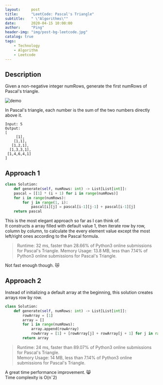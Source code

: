 ```yaml
---
layout:     post
title:      "LeetCode: Pascal's Triangle"
subtitle:   " \"Algorithms\""
date:       2020-04-15 10:00:00
author:     "Ping"
header-img: "img/post-bg-leetcode.jpg"
catalog: true
tags:
    - Technology
    - Algorithm
    - Leetcode
---
```


## Description
Given a non-negative integer numRows, generate the first numRows of Pascal's triangle.

![demo](https://upload.wikimedia.org/wikipedia/commons/0/0d/PascalTriangleAnimated2.gif)

In Pascal's triangle, each number is the sum of the two numbers directly above it.

```
Input: 5
Output:
[
     [1],
    [1,1],
   [1,2,1],
  [1,3,3,1],
 [1,4,6,4,1]
]
```


## Approach 1
```python
class Solution:
    def generate(self, numRows: int) -> List[List[int]]:    
    pascal = [[1] * (i + 1) for i in range(numRows)]
    for i in range(numRows):
        for j in range(1, i):
            pascal[i][j] = pascal[i-1][j-1] + pascal[i-1][j]
    return pascal
```
This is the most elegant approach so far as I can think of.  
It constructs a array filled with default value 1, then iterate row by row, column by column, to calculate the every element value except the most left/right ones according to the Pascal formula.

> Runtime: 32 ms, faster than 28.66% of Python3 online submissions for Pascal's Triangle.
Memory Usage: 13.8 MB, less than 7.14% of Python3 online submissions for Pascal's Triangle.

Not fast enough though.  😿 

## Approach 2

Instead of initializing a default array at the beginning, this solution creates arrays row by row.

```python
class Solution:
    def generate(self, numRows: int) -> List[List[int]]:
        rowArray = [1]
        array = []
        for i in range(numRows):
            array.append(rowArray)
            rowArray = [1] + [rowArray[j] + rowArray[j + 1] for j in range(len(rowArray) - 1)] + [1]
        return array
```

>Runtime: 24 ms, faster than 89.07% of Python3 online submissions for Pascal's Triangle.  
Memory Usage: 14 MB, less than 7.14% of Python3 online submissions for Pascal's Triangle.

A great time performance improvement. 😸   
Time complexity is O(nˆ2)